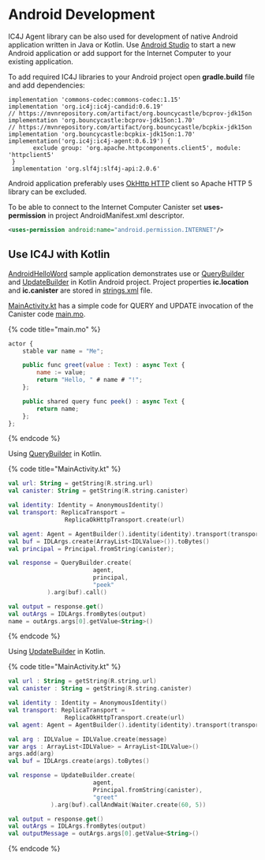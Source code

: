 # Android Development

IC4J Agent library can be also used for development of native Android application written in Java or Kotlin. Use [Android Studio](https://developer.android.com/studio) to start a new Android application or add support for the Internet Computer to your existing application.

To add required IC4J libraries to your Android project open **gradle.build** file and add dependencies:

```
implementation 'commons-codec:commons-codec:1.15'
implementation 'org.ic4j:ic4j-candid:0.6.19'
// https://mvnrepository.com/artifact/org.bouncycastle/bcprov-jdk15on
implementation 'org.bouncycastle:bcprov-jdk15on:1.70'
// https://mvnrepository.com/artifact/org.bouncycastle/bcpkix-jdk15on
implementation 'org.bouncycastle:bcpkix-jdk15on:1.70'
implementation('org.ic4j:ic4j-agent:0.6.19') {
       exclude group: 'org.apache.httpcomponents.client5', module: 'httpclient5'
 }
 implementation 'org.slf4j:slf4j-api:2.0.6'
```

Android application preferably uses [OkHttp HTTP](replicatransport.md#okhttp-client-transport-implementation) client so Apache HTTP 5 library can be excluded.

To be able to connect to the Internet Computer Canister set **uses-permission** in project AndroidManifest.xml descriptor.

```xml
<uses-permission android:name="android.permission.INTERNET"/>
```

## Use IC4J with Kotlin

[AndroidHelloWord](https://github.com/ic4j/samples/tree/master/AndroidHelloWorld) sample application demonstrates use or [QueryBuilder](querybuilder-and-updatebuilder.md#querybuilder) and [UpdateBuilder](querybuilder-and-updatebuilder.md#updatebuilder) in Kotlin Android project. Project properties **ic.location** and **ic.canister** are stored in [strings.xml](https://github.com/ic4j/samples/blob/master/AndroidHelloWorld/app/src/main/res/values/strings.xml) file.

[MainActivity.kt](https://github.com/ic4j/samples/blob/master/AndroidHelloWorld/app/src/main/java/org/ic4j/samples/android/helloworld/MainActivity.kt) has a simple code for QUERY and UPDATE invocation of the Canister code [main.mo](https://github.com/ic4j/samples/blob/master/AndroidHelloWorld/main.mo).

{% code title="main.mo" %}
```javascript
actor {
    stable var name = "Me";

    public func greet(value : Text) : async Text {
        name := value;
        return "Hello, " # name # "!";
    };

    public shared query func peek() : async Text {
        return name;
    };
};
```
{% endcode %}

Using [QueryBuilder](querybuilder-and-updatebuilder.md#querybuilder) in Kotlin.

{% code title="MainActivity.kt" %}
```kotlin
val url: String = getString(R.string.url)
val canister: String = getString(R.string.canister)

val identity: Identity = AnonymousIdentity()
val transport: ReplicaTransport =
                ReplicaOkHttpTransport.create(url)

val agent: Agent = AgentBuilder().identity(identity).transport(transport).build()
val buf = IDLArgs.create(ArrayList<IDLValue>()).toBytes()
val principal = Principal.fromString(canister);

val response = QueryBuilder.create(
                        agent,
                        principal,
                        "peek"
           ).arg(buf).call()

val output = response.get()
val outArgs = IDLArgs.fromBytes(output)
name = outArgs.args[0].getValue<String>()
```
{% endcode %}

Using [UpdateBuilder](querybuilder-and-updatebuilder.md#updatebuilder) in Kotlin.

{% code title="MainActivity.kt" %}
```kotlin
val url : String = getString(R.string.url)
val canister : String = getString(R.string.canister)

val identity : Identity = AnonymousIdentity()
val transport: ReplicaTransport =
                ReplicaOkHttpTransport.create(url)
val agent: Agent = AgentBuilder().identity(identity).transport(transport).build()

val arg : IDLValue = IDLValue.create(message)
var args : ArrayList<IDLValue> = ArrayList<IDLValue>()
args.add(arg)
val buf = IDLArgs.create(args).toBytes()

val response = UpdateBuilder.create(
                        agent,
                        Principal.fromString(canister),
                        "greet"
            ).arg(buf).callAndWait(Waiter.create(60, 5))

val output = response.get()
val outArgs = IDLArgs.fromBytes(output)
val outputMessage = outArgs.args[0].getValue<String>()
```
{% endcode %}

